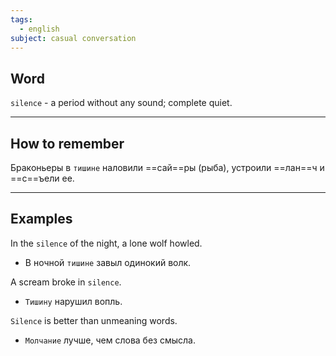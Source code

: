 ```yaml
---
tags:
  - english
subject: casual conversation
---
```

## Word

`silence` - a period without any sound; complete quiet.

---
## How to remember

Браконьеры в `тишине` наловили ==сай==ры (рыба), устроили ==лан==ч и ==с==ъели ее.

---
## Examples

In the `silence` of the night, a lone wolf howled.
- В ночной `тишине` завыл одинокий волк.

A scream broke in `silence`.
- `Тишину` нарушил вопль.

`Silence` is better than unmeaning words.
- `Молчание` лучше, чем слова без смысла.